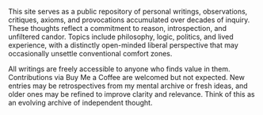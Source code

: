 This site serves as a public repository of personal writings, observations, critiques, axioms, and provocations accumulated over decades of inquiry. These thoughts reflect a commitment to reason, introspection, and unfiltered candor. Topics include philosophy, logic, politics, and lived experience, with a distinctly open-minded liberal perspective that may occasionally unsettle conventional comfort zones.

All writings are freely accessible to anyone who finds value in them. Contributions via Buy Me a Coffee are welcomed but not expected. New entries may be retrospectives from my mental archive or fresh ideas, and older ones may be refined to improve clarity and relevance. Think of this as an evolving archive of independent thought.
